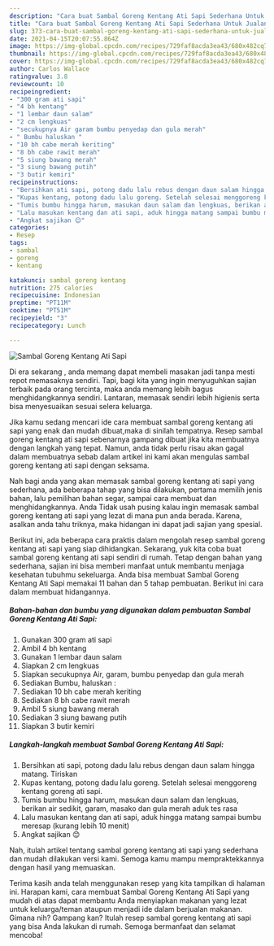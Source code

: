 ```yaml
---
description: "Cara buat Sambal Goreng Kentang Ati Sapi Sederhana Untuk Jualan"
title: "Cara buat Sambal Goreng Kentang Ati Sapi Sederhana Untuk Jualan"
slug: 373-cara-buat-sambal-goreng-kentang-ati-sapi-sederhana-untuk-jualan
date: 2021-04-15T20:07:55.864Z
image: https://img-global.cpcdn.com/recipes/729faf8acda3ea43/680x482cq70/sambal-goreng-kentang-ati-sapi-foto-resep-utama.jpg
thumbnail: https://img-global.cpcdn.com/recipes/729faf8acda3ea43/680x482cq70/sambal-goreng-kentang-ati-sapi-foto-resep-utama.jpg
cover: https://img-global.cpcdn.com/recipes/729faf8acda3ea43/680x482cq70/sambal-goreng-kentang-ati-sapi-foto-resep-utama.jpg
author: Carlos Wallace
ratingvalue: 3.8
reviewcount: 10
recipeingredient:
- "300 gram ati sapi"
- "4 bh kentang"
- "1 lembar daun salam"
- "2 cm lengkuas"
- "secukupnya Air garam bumbu penyedap dan gula merah"
- " Bumbu haluskan "
- "10 bh cabe merah keriting"
- "8 bh cabe rawit merah"
- "5 siung bawang merah"
- "3 siung bawang putih"
- "3 butir kemiri"
recipeinstructions:
- "Bersihkan ati sapi, potong dadu lalu rebus dengan daun salam hingga matang. Tiriskan"
- "Kupas kentang, potong dadu lalu goreng. Setelah selesai menggoreng kentang goreng ati sapi."
- "Tumis bumbu hingga harum, masukan daun salam dan lengkuas, berikan air sedikit, garam, masako dan gula merah aduk tes rasa"
- "Lalu masukan kentang dan ati sapi, aduk hingga matang sampai bumbu meresap (kurang lebih 10 menit)"
- "Angkat sajikan 😊"
categories:
- Resep
tags:
- sambal
- goreng
- kentang

katakunci: sambal goreng kentang 
nutrition: 275 calories
recipecuisine: Indonesian
preptime: "PT11M"
cooktime: "PT51M"
recipeyield: "3"
recipecategory: Lunch

---
```



![Sambal Goreng Kentang Ati Sapi](https://img-global.cpcdn.com/recipes/729faf8acda3ea43/680x482cq70/sambal-goreng-kentang-ati-sapi-foto-resep-utama.jpg)

Di era  sekarang , anda memang dapat membeli masakan jadi tanpa mesti repot memasaknya sendiri. Tapi, bagi kita yang ingin menyuguhkan sajian terbaik pada orang tercinta, maka anda memang lebih bagus menghidangkannya sendiri. Lantaran, memasak sendiri lebih higienis serta bisa menyesuaikan sesuai selera keluarga.

Jika kamu sedang mencari ide cara membuat sambal goreng kentang ati sapi yang enak dan mudah dibuat,maka di sinilah tempatnya. Resep sambal goreng kentang ati sapi  sebenarnya gampang dibuat jika kita membuatnya dengan langkah yang tepat. Namun, anda tidak perlu risau akan gagal dalam membuatnya 
sebab dalam artikel ini kami akan mengulas sambal goreng kentang ati sapi dengan seksama.  



Nah bagi anda yang akan memasak sambal goreng kentang ati sapi yang sederhana, ada beberapa tahap yang bisa dilakukan, pertama memilih jenis bahan, lalu pemilihan bahan segar, sampai cara membuat dan menghidangkannya. Anda Tidak usah pusing kalau ingin memasak sambal goreng kentang ati sapi yang lezat di mana pun anda berada. Karena, asalkan anda  tahu triknya, maka hidangan ini dapat jadi sajian yang spesial.

Berikut ini, ada beberapa cara praktis  dalam mengolah resep sambal goreng kentang ati sapi yang siap dihidangkan. Sekarang, yuk kita coba buat sambal goreng kentang ati sapi sendiri di rumah. Tetap dengan bahan yang sederhana, sajian ini bisa memberi manfaat untuk membantu menjaga kesehatan tubuhmu sekeluarga. Anda bisa membuat Sambal Goreng Kentang Ati Sapi memakai 11 bahan dan 5 tahap pembuatan. Berikut ini cara dalam membuat hidangannya.

<!--inarticleads1-->

##### Bahan-bahan dan bumbu yang digunakan dalam pembuatan Sambal Goreng Kentang Ati Sapi:

1. Gunakan 300 gram ati sapi
1. Ambil 4 bh kentang
1. Gunakan 1 lembar daun salam
1. Siapkan 2 cm lengkuas
1. Siapkan secukupnya Air, garam, bumbu penyedap dan gula merah
1. Sediakan  Bumbu, haluskan :
1. Sediakan 10 bh cabe merah keriting
1. Sediakan 8 bh cabe rawit merah
1. Ambil 5 siung bawang merah
1. Sediakan 3 siung bawang putih
1. Siapkan 3 butir kemiri




<!--inarticleads2-->

##### Langkah-langkah membuat Sambal Goreng Kentang Ati Sapi:

1. Bersihkan ati sapi, potong dadu lalu rebus dengan daun salam hingga matang. Tiriskan
1. Kupas kentang, potong dadu lalu goreng. Setelah selesai menggoreng kentang goreng ati sapi.
1. Tumis bumbu hingga harum, masukan daun salam dan lengkuas, berikan air sedikit, garam, masako dan gula merah aduk tes rasa
1. Lalu masukan kentang dan ati sapi, aduk hingga matang sampai bumbu meresap (kurang lebih 10 menit)
1. Angkat sajikan 😊




Nah, itulah artikel tentang  sambal goreng kentang ati sapi  yang sederhana dan mudah dilakukan versi kami. Semoga kamu mampu mempraktekkannya dengan hasil yang memuaskan. 

Terima kasih anda telah menggunakan resep yang kita tampilkan di halaman ini. Harapan kami, cara membuat  Sambal Goreng Kentang Ati Sapi yang mudah di atas dapat membantu Anda menyiapkan makanan yang lezat untuk keluarga/teman ataupun menjadi ide dalam berjualan makanan. Gimana nih? Gampang kan? Itulah resep sambal goreng kentang ati sapi yang bisa Anda lakukan di rumah. Semoga bermanfaat dan selamat mencoba!


